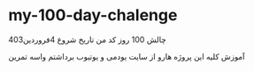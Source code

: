 # my-100-day-chalenge
چالش 100 روز کد من تاریخ شروع 4فروردین403
<p>آموزش کلیه این پروژه هارو از سایت یودمی و یوتیوب برداشتم واسه تمرین</p>
